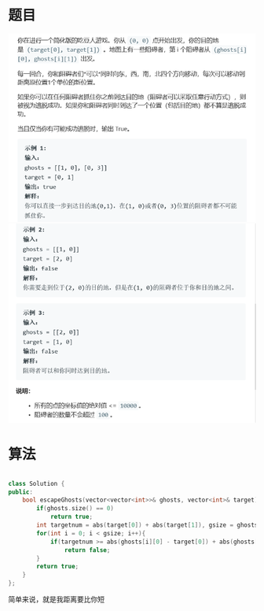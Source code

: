 # 题目

![img](./image/q1.png)
![img](./image/q2.png)

# 算法

```python

```

```c++
class Solution {
public:
    bool escapeGhosts(vector<vector<int>>& ghosts, vector<int>& target) {
        if(ghosts.size() == 0)
            return true;
        int targetnum = abs(target[0]) + abs(target[1]), gsize = ghosts.size();
        for(int i = 0; i < gsize; i++){
            if(targetnum >= abs(ghosts[i][0] - target[0]) + abs(ghosts[i][1] - target[1]))
                return false;
        }
        return true;
    }
};
```

简单来说，就是我距离要比你短